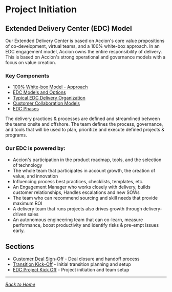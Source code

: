 # Project Initiation

## Extended Delivery Center (EDC) Model

Our Extended Delivery Center is based on Accion's core value propositions of co-development, virtual teams, and a 100% white-box approach. In an EDC engagement model, Accion owns the entire responsibility of delivery. This is based on Accion's strong operational and governance models with a focus on value creation.

### Key Components

- [100% White-box Model - Approach](customer-deal-signoff.md#100-white-box-model---approach)
- [EDC Models and Options](customer-deal-signoff.md#edc-models)
- [Typical EDC Delivery Organization](customer-deal-signoff.md#typical-edc-delivery-organization)
- [Customer Collaboration Models](customer-deal-signoff.md#customer-collaboration-models)
- [EDC Phases](customer-deal-signoff.md#edc-phases)

The delivery practices & processes are defined and streamlined between the teams onsite and offshore. The team defines the process, governance, and tools that will be used to plan, prioritize and execute defined projects & programs.

### Our EDC is powered by:

- Accion's participation in the product roadmap, tools, and the selection of technology
- The whole team that participates in account growth, the creation of value, and innovation
- Influencing process best practices, checklists, templates, etc.
- An Engagement Manager who works closely with delivery, builds customer relationships, Handles escalations and new SOWs
- The team who can recommend sourcing and skill needs that provide maximum ROI
- A delivery team that runs projects also drives growth through delivery-driven sales
- An autonomous engineering team that can co-learn, measure performance, boost productivity and identify risks & pre-empt issues early.

## Sections

- [Customer Deal Sign-Off](customer-deal-signoff.md) - Deal closure and handoff process
- [Transition Kick-Off](transition-kickoff.md) - Initial transition planning and setup
- [EDC Project Kick Off](edc-project-kickoff.md) - Project initiation and team setup

---

*[Back to Home](../index.md)*
